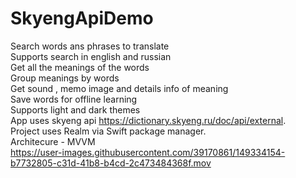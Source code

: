 # SkyengApiDemo
Search words ans phrases to translate\
Supports search in english and russian\
Get all the meanings of the words\
Group meanings by words\
Get sound , memo image and details info of meaning\
Save words for offline learning\
Supports light and dark themes\
App uses skyeng api https://dictionary.skyeng.ru/doc/api/external. \
Project uses Realm via Swift package manager. \
Architecure - MVVM \
https://user-images.githubusercontent.com/39170861/149334154-b7732805-c31d-41b8-b4cd-2c473484368f.mov

